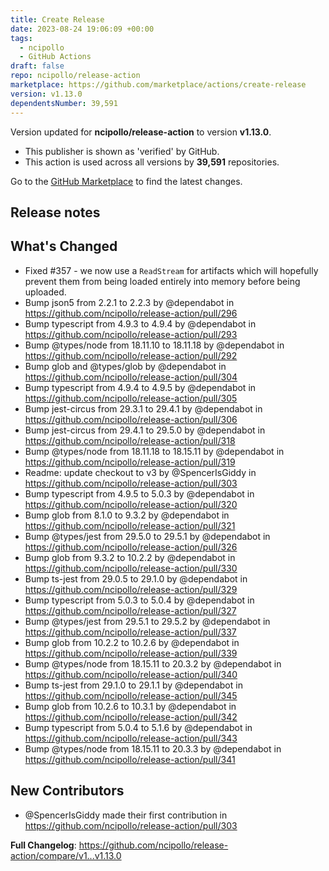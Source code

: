 ```yaml
---
title: Create Release
date: 2023-08-24 19:06:09 +00:00
tags:
  - ncipollo
  - GitHub Actions
draft: false
repo: ncipollo/release-action
marketplace: https://github.com/marketplace/actions/create-release
version: v1.13.0
dependentsNumber: 39,591
---
```



Version updated for **ncipollo/release-action** to version **v1.13.0**.
- This publisher is shown as 'verified' by GitHub.
- This action is used across all versions by **39,591** repositories.

Go to the [GitHub Marketplace](https://github.com/marketplace/actions/create-release) to find the latest changes.

## Release notes

## What's Changed
* Fixed #357 - we now use a `ReadStream` for artifacts which will hopefully prevent them from being loaded entirely into memory before being uploaded.
* Bump json5 from 2.2.1 to 2.2.3 by @dependabot in https://github.com/ncipollo/release-action/pull/296
* Bump typescript from 4.9.3 to 4.9.4 by @dependabot in https://github.com/ncipollo/release-action/pull/293
* Bump @types/node from 18.11.10 to 18.11.18 by @dependabot in https://github.com/ncipollo/release-action/pull/292
* Bump glob and @types/glob by @dependabot in https://github.com/ncipollo/release-action/pull/304
* Bump typescript from 4.9.4 to 4.9.5 by @dependabot in https://github.com/ncipollo/release-action/pull/305
* Bump jest-circus from 29.3.1 to 29.4.1 by @dependabot in https://github.com/ncipollo/release-action/pull/306
* Bump jest-circus from 29.4.1 to 29.5.0 by @dependabot in https://github.com/ncipollo/release-action/pull/318
* Bump @types/node from 18.11.18 to 18.15.11 by @dependabot in https://github.com/ncipollo/release-action/pull/319
* Readme: update checkout to v3 by @SpencerIsGiddy in https://github.com/ncipollo/release-action/pull/303
* Bump typescript from 4.9.5 to 5.0.3 by @dependabot in https://github.com/ncipollo/release-action/pull/320
* Bump glob from 8.1.0 to 9.3.2 by @dependabot in https://github.com/ncipollo/release-action/pull/321
* Bump @types/jest from 29.5.0 to 29.5.1 by @dependabot in https://github.com/ncipollo/release-action/pull/326
* Bump glob from 9.3.2 to 10.2.2 by @dependabot in https://github.com/ncipollo/release-action/pull/330
* Bump ts-jest from 29.0.5 to 29.1.0 by @dependabot in https://github.com/ncipollo/release-action/pull/329
* Bump typescript from 5.0.3 to 5.0.4 by @dependabot in https://github.com/ncipollo/release-action/pull/327
* Bump @types/jest from 29.5.1 to 29.5.2 by @dependabot in https://github.com/ncipollo/release-action/pull/337
* Bump glob from 10.2.2 to 10.2.6 by @dependabot in https://github.com/ncipollo/release-action/pull/339
* Bump @types/node from 18.15.11 to 20.3.2 by @dependabot in https://github.com/ncipollo/release-action/pull/340
* Bump ts-jest from 29.1.0 to 29.1.1 by @dependabot in https://github.com/ncipollo/release-action/pull/345
* Bump glob from 10.2.6 to 10.3.1 by @dependabot in https://github.com/ncipollo/release-action/pull/342
* Bump typescript from 5.0.4 to 5.1.6 by @dependabot in https://github.com/ncipollo/release-action/pull/343
* Bump @types/node from 18.15.11 to 20.3.3 by @dependabot in https://github.com/ncipollo/release-action/pull/341

## New Contributors
* @SpencerIsGiddy made their first contribution in https://github.com/ncipollo/release-action/pull/303

**Full Changelog**: https://github.com/ncipollo/release-action/compare/v1...v1.13.0
